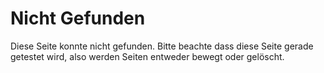 # Nicht Gefunden

Diese Seite konnte nicht gefunden. Bitte beachte dass diese Seite gerade getestet wird, also werden Seiten entweder bewegt oder gelöscht.

